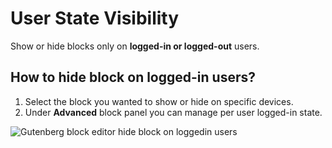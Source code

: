 # User State Visibility

Show or hide blocks only on **logged-in or logged-out** users.

## How to hide block on logged-in users?

1. Select the block you wanted to show or hide on specific devices.
2. Under **Advanced** block panel you can manage per user logged-in state.

![Gutenberg block editor hide block on loggedin users](https://cldup.com/LrRRbDxv1n.gif)